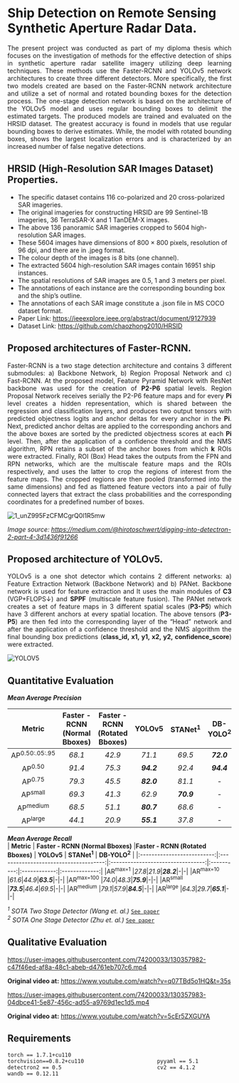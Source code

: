 # Ship Detection on Remote Sensing Synthetic Aperture Radar Data.

<div align="justify">
  
The present project was conducted as part of my diploma thesis which focuses on the investigation of methods for the effective detection of ships in synthetic aperture radar satellite imagery utilizing deep learning techniques. These methods use the Faster-RCNN and YOLOv5 network architectures to create three different detectors. More specifically, the first two models created are based on the Faster-RCNN network architecture and utilize a set of normal and rotated bounding boxes for the detection process. The one-stage detection network is based on the architecture of the YOLOv5 model and uses regular bounding boxes to delimit the estimated targets. The produced models are trained and evaluated on the HRSID dataset. The greatest accuracy is found in models that use regular bounding boxes to derive estimates. While, the model with rotated bounding boxes, shows the largest localization errors and is characterized by an increased number of false negative detections.
  
</div align="justify">

## HRSID (High-Resolution SAR Images Dataset) Properties.
* The specific dataset contains 116 co-polarized and 20 cross-polarized SAR imageries.
* The original imageries for constructing HRSID are 99 Sentinel-1B imageries, 36 TerraSAR-X and 1 TanDEM-X images.
* The above 136 panoramic SAR imageries cropped to 5604 high-resolution SAR images.
* These 5604 images have dimensions of 800 × 800 pixels, resolution of 96 dpi, and there are in .jpeg format.
* The colour depth of the images is 8 bits (one channel). 
* The extracted 5604 high-resolution SAR images contain 16951 ship instances.
* The spatial resolutions of SAR images are 0.5, 1 and 3 meters per pixel.
* The annotations of each instance are the corresponding bounding box and the ship’s outline. 
* The annotations of each SAR image constitute a .json file in MS COCO dataset format.
* Paper Link: https://ieeexplore.ieee.org/abstract/document/9127939
* Dataset Link: https://github.com/chaozhong2010/HRSID 

## Proposed architectures of Faster-RCNN. 
<div align="justify">

Faster-RCNN is a two stage detection architecture and contains 3 different submodules: a) Backbone Network, b) Region Proposal Network and c) Fast-RCNN. At the proposed model, Feature Pyramid Network with ResNet backbone was used for the creation of **P2-P6** spatial levels. Region Proposal Network receives serially the P2-P6 feature maps and for every **Pi** level creates a hidden representation, which is shared between the regression and classification layers, and produces two output tensors with predicted objectness logits and anchor deltas for every anchor in the **Pi**. Next, predicted anchor deltas are applied to the corresponding anchors and the above boxes are sorted by the predicted objectness scores at each **Pi** level. Then, after the application of a confidence threshold and the NMS algorithm, RPN retains a subset of the anchor boxes from which **k** ROIs were extracted. Finally, ROI (Box) Head takes the outputs from the FPN and RPN networks, which are the multiscale feature maps and the ROIs respectively, and uses the latter to crop the regions of interest from the feature maps. The cropped regions are then pooled (transformed into the same dimensions) and fed as flattened feature vectors into a pair of fully connected layers that extract the class probabilities and the corresponding coordinates for a predefined number of boxes. 
  
</div align="justify">


![1_unZ995FzCFMCgrQ0l1R5mw](https://user-images.githubusercontent.com/74200033/159125727-d9468867-160a-4f52-8c45-41077360f7d8.png)

*Image source: https://medium.com/@hirotoschwert/digging-into-detectron-2-part-4-3d1436f91266*

## Proposed architecture of YOLOv5.
<div align="justify">
  
YOLOv5 is a one shot detector which contains 2 different networks: a) Feature Extraction Network (Backbone Network) and b) PANet. Backbone network is used for feature extraction and It uses the main modules of **C3** (VGP+FLOPS↓) and **SPPF** (multiscale feature fusion). The PANet network creates a set of feature maps in 3 different spatial scales (**P3-P5**) which have 3 different anchors at every spatial location. The above tensors (**P3-P5**) are then fed into the corresponding layer of the “Head” network and after the application of a confidence threshold and the NMS algorithm the final bounding box predictions (**class_id, x1, y1, x2, y2, confidence_score**) were extracted.
  
</div align="justify">

![YOLOV5](https://user-images.githubusercontent.com/74200033/159246431-be1231fb-af0c-474f-8dde-fc95a1c7b264.png)



## Quantitative Evaluation

<div align="left"> 
  
 ***Mean Average Precision***
  
|          **Metric**        | **Faster - RCNΝ (Normal Bboxes)**     |**Faster - RCNΝ (Rotated Bboxes)** | **YOLOv5** |  **STANet<sup>1</sup>**  |  **DB-YOLO<sup>2</sup>**  |
|:--------------------------:|:-------------------------------------:|:---------------------------------:|:----------:|:------------:|:-------------:|
|AP<sup>0.50:.05:.95</sup> | *68.1*|*42.9*|*71.1*|*69.5*|***72.0***|
|AP<sup>0.50</sup> |*91.4*|*75.3*|***94.2***|*92.4*|***94.4***|
|AP<sup>0.75</sup> |*79.3*|*45.5*|***82.0***|*81.1*|-|
|AP<sup>small</sup> |*69.3*|*41.3*|*62.9*|***70.9***|-|
|AP<sup>medium</sup> |*68.5*|*51.1*|***80.7***|*68.6*|-|
|AP<sup>large</sup> |*44.1*|*20.9*|***55.1***|*37.8*|-|

 ***Mean Average Recall***  
|          **Metric**        | **Faster - RCNΝ (Normal Bboxes)**     |**Faster - RCNΝ (Rotated Bboxes)** | **YOLOv5** |  **STANet<sup>1</sup>**  |  **DB-YOLO<sup>2</sup>**  |
|:--------------------------:|:-------------------------------------:|:---------------------------------:|:----------:|:------------:|:-------------:|
|AR<sup>max=1</sup> |*27.8*|*21.9*|***28.2***|-|-|
|AR<sup>max=10</sup> |*61.6*|*44.9*|***63.5***|-|-|
|AR<sup>max=100</sup> |*74.0*|*48.3*|***75.9***|-|-|
|AR<sup>small</sup> |***73.5***|*46.4*|*69.5*|-|-|
|AR<sup>medium</sup> |*79.1*|*57.9*|***84.5***|-|-|
|AR<sup>large</sup> |*64.3*|*29.7*|***65.1***|-|-|
</div align="left">
  
*<sup>1</sup> SOTA Two Stage Detector (Wang et. al.)* [`See paper`](https://ieeexplore.ieee.org/stamp/stamp.jsp?arnumber=9353475 )    
*<sup>2</sup> SOTA One Stage Detector (Zhu et. al.)* [`See paper`](https://www.ncbi.nlm.nih.gov/pmc/articles/PMC8662457/ )

## Qualitative Evaluation

https://user-images.githubusercontent.com/74200033/130357982-c47f46ed-af8a-48c1-abeb-d4761eb707c6.mp4

**Original video at:** https://www.youtube.com/watch?v=q07TBd5o1HQ&t=35s

https://user-images.githubusercontent.com/74200033/130357983-04dbce41-5e87-456c-ad55-a9769d1ec1d5.mp4

**Original video at:** https://www.youtube.com/watch?v=5cEr5ZXGUYA    


## Requirements

    torch == 1.7.1+cu110                           torchvision==0.8.2+cu110                       pyyaml == 5.1     
    detectron2 == 0.5                              cv2 == 4.1.2                                   wandb == 0.12.11
                  
  
